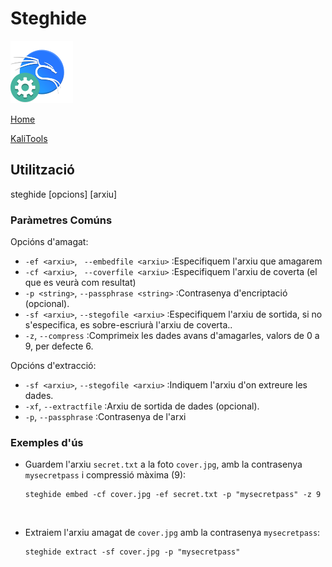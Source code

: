 # Steghide

![](./img/kali-tools-icon-missing.png)

[Home](../../../README.md)

[KaliTools](https://www.kali.org/tools/steghide/)

## Utilització

steghide [opcions] [arxiu]

### Paràmetres Comúns

Opcións d'amagat:
 - `-ef <arxiu>`, ` --embedfile <arxiu>` :Especifiquem l'arxiu que amagarem
 - `-cf <arxiu>`, ` --coverfile <arxiu>` :Especifiquem l'arxiu de coverta (el que es veurà com resultat)
 - `-p <string>`, `--passphrase <string>` :Contrasenya d'encriptació (opcional). 
 - `-sf <arxiu>`, `--stegofile <arxiu>` :Especifiquem l'arxiu de sortida, si no s'especifica, es sobre-escriurà l'arxiu de coverta..
 - `-z`, `--compress` :Comprimeix les dades avans d'amagarles, valors de 0 a 9, per defecte 6.
  

Opcións d'extracció:
 - `-sf <arxiu>`, `--stegofile <arxiu>` :Indiquem l'arxiu d'on extreure les dades.
 - `-xf`, `--extractfile` :Arxiu de sortida de dades (opcional).
 - `-p`, `--passphrase` :Contrasenya de l'arxi


### Exemples d'ús

* Guardem l'arxiu `secret.txt` a la foto `cover.jpg`, amb la contrasenya `mysecretpass` i compressió màxima (9):

    ```
    steghide embed -cf cover.jpg -ef secret.txt -p "mysecretpass" -z 9
    ```

<br>

*  Extraiem l'arxiu amagat de `cover.jpg` amb la contrasenya `mysecretpass`:

    ```
    steghide extract -sf cover.jpg -p "mysecretpass"
    ```
